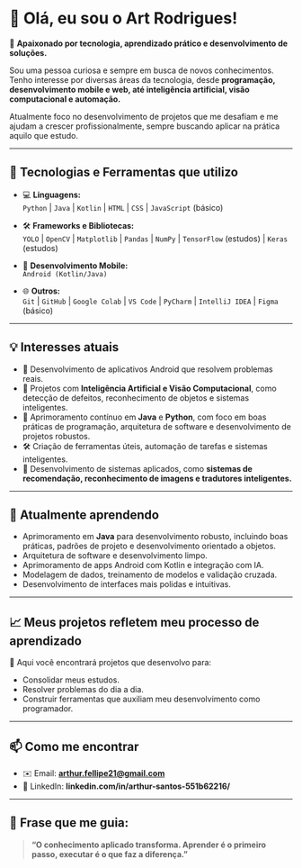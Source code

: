 # 👋 Olá, eu sou o Art Rodrigues!

🎯 **Apaixonado por tecnologia, aprendizado prático e desenvolvimento de soluções.**

Sou uma pessoa curiosa e sempre em busca de novos conhecimentos. Tenho interesse por diversas áreas da tecnologia, desde **programação, desenvolvimento mobile e web, até inteligência artificial, visão computacional e automação.**  

Atualmente foco no desenvolvimento de projetos que me desafiam e me ajudam a crescer profissionalmente, sempre buscando aplicar na prática aquilo que estudo.

---

## 🚀 Tecnologias e Ferramentas que utilizo

- 💻 **Linguagens:**  
`Python` | `Java` | `Kotlin` | `HTML` | `CSS` | `JavaScript` (básico)

- 🛠️ **Frameworks e Bibliotecas:**  
`YOLO` | `OpenCV` | `Matplotlib` | `Pandas` | `NumPy` | `TensorFlow` (estudos) | `Keras` (estudos)

- 📱 **Desenvolvimento Mobile:**  
`Android (Kotlin/Java)`

- 🌐 **Outros:**  
`Git` | `GitHub` | `Google Colab` | `VS Code` | `PyCharm` | `IntelliJ IDEA` | `Figma` (básico)

---

## 💡 Interesses atuais

- 📱 Desenvolvimento de aplicativos Android que resolvem problemas reais.  
- 🤖 Projetos com **Inteligência Artificial e Visão Computacional**, como detecção de defeitos, reconhecimento de objetos e sistemas inteligentes.  
- 🧠 Aprimoramento contínuo em **Java** e **Python**, com foco em boas práticas de programação, arquitetura de software e desenvolvimento de projetos robustos.  
- 🛠️ Criação de ferramentas úteis, automação de tarefas e sistemas inteligentes.  
- 🎯 Desenvolvimento de sistemas aplicados, como **sistemas de recomendação, reconhecimento de imagens e tradutores inteligentes.**

---

## 🌱 Atualmente aprendendo

- Aprimoramento em **Java** para desenvolvimento robusto, incluindo boas práticas, padrões de projeto e desenvolvimento orientado a objetos.  
- Arquitetura de software e desenvolvimento limpo.  
- Aprimoramento de apps Android com Kotlin e integração com IA.  
- Modelagem de dados, treinamento de modelos e validação cruzada.  
- Desenvolvimento de interfaces mais polidas e intuitivas.  

---

## 📈 Meus projetos refletem meu processo de aprendizado

🔧 Aqui você encontrará projetos que desenvolvo para:  
- Consolidar meus estudos.  
- Resolver problemas do dia a dia.  
- Construir ferramentas que auxiliam meu desenvolvimento como programador.

---

## 📫 Como me encontrar

- ✉️ Email: **arthur.fellipe21@gmail.com**  
- 💼 LinkedIn: **linkedin.com/in/arthur-santos-551b62216/**

---

## 🚀 Frase que me guia:

> **“O conhecimento aplicado transforma. Aprender é o primeiro passo, executar é o que faz a diferença.”**
